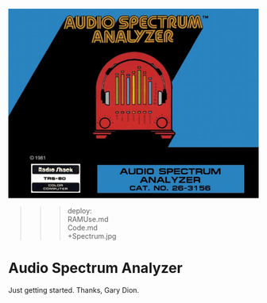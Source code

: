 ![AS Analyzer](Spectrum.jpg)

>>> deploy:<br>
>>>   RAMUse.md<br>
>>>   Code.md<br>
>>>   +Spectrum.jpg<br>

# Audio Spectrum Analyzer

Just getting started. Thanks, Gary Dion.